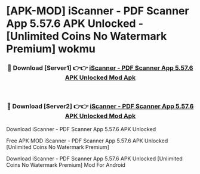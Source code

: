 # [APK-MOD] iScanner - PDF Scanner App 5.57.6 APK Unlocked - [Unlimited Coins No Watermark Premium] wokmu



<div align="center">
<h3>🔴 Download [Server1] 👉👉 <a href="https://momento.my/?title=iScanner_-_PDF_Scanner_App_5.57.6_APK_Unlocked">iScanner - PDF Scanner App 5.57.6 APK Unlocked Mod Apk</a></h3><br>

<h3>🔴 Download [Server2] 👉👉 <a href="https://momento.my/?title=iScanner_-_PDF_Scanner_App_5.57.6_APK_Unlocked">iScanner - PDF Scanner App 5.57.6 APK Unlocked Mod Apk</a></h3>
</div>



Download iScanner - PDF Scanner App 5.57.6 APK Unlocked 

Free APK MOD iScanner - PDF Scanner App 5.57.6 APK Unlocked [Unlimited Coins No Watermark Premium]

Download iScanner - PDF Scanner App 5.57.6 APK Unlocked [Unlimited Coins No Watermark Premium] Mod For Android
